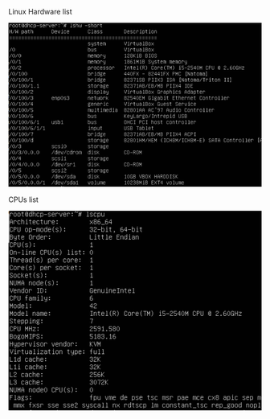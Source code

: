 
Linux Hardware list  

   ![Linux Hardware](images/linux-hardware-list.png)


CPUs list

   ![](images/linux-hardware-lscpu.png)


